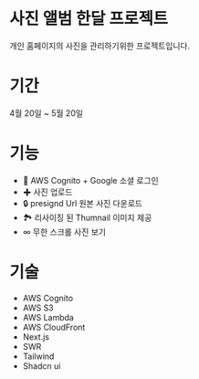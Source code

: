 # 사진 앨범 한달 프로젝트

개인 홈페이지의 사진을 관리하기위한 프로젝트입니다. 

# 기간 
4월 20일 ~ 5월 20일

# 기능
- 🔑 AWS Cognito + Google 소셜 로그인
- ✚ 사진 업로드
- 🔒 presignd Url 원본 사진 다운로드
- 🏞️ 리사이징 된 Thumnail 이미지 제공
- ∞ 무한 스크롤 사진 보기

# 기술
- AWS Cognito
- AWS S3
- AWS Lambda
- AWS CloudFront
- Next.js
- SWR
- Tailwind
- Shadcn ui
  
